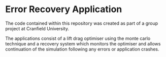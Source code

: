 Error Recovery Application
========
The code contained within this repository was created as part of a group project at Cranfield University.

The applications consist of a lift drag optimiser using the monte carlo technique and a recovery system which monitors the optimiser and allows continuation of the simulation following any errors or application crashes.